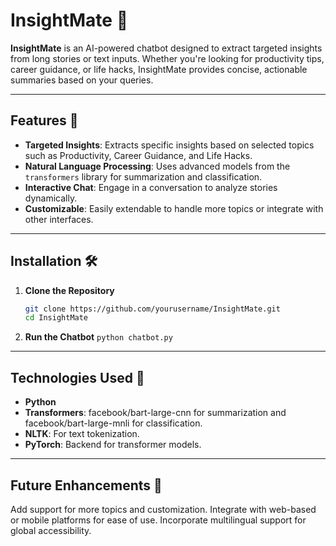 # InsightMate 🚀

**InsightMate** is an AI-powered chatbot designed to extract targeted insights from long stories or text inputs. Whether you're looking for productivity tips, career guidance, or life hacks, InsightMate provides concise, actionable summaries based on your queries.

---

## Features 🌟
- **Targeted Insights**: Extracts specific insights based on selected topics such as Productivity, Career Guidance, and Life Hacks.
- **Natural Language Processing**: Uses advanced models from the `transformers` library for summarization and classification.
- **Interactive Chat**: Engage in a conversation to analyze stories dynamically.
- **Customizable**: Easily extendable to handle more topics or integrate with other interfaces.

---

## Installation 🛠️

1. **Clone the Repository**
   ```bash
   git clone https://github.com/yourusername/InsightMate.git
   cd InsightMate
   ```
2. **Run the Chatbot**
   ``` python chatbot.py ```
---

## Technologies Used 🧠

- **Python**
- **Transformers**: facebook/bart-large-cnn for summarization and facebook/bart-large-mnli for classification.
- **NLTK**: For text tokenization.
- **PyTorch**: Backend for transformer models.

---

## Future Enhancements 🚀

Add support for more topics and customization.
Integrate with web-based or mobile platforms for ease of use.
Incorporate multilingual support for global accessibility.
